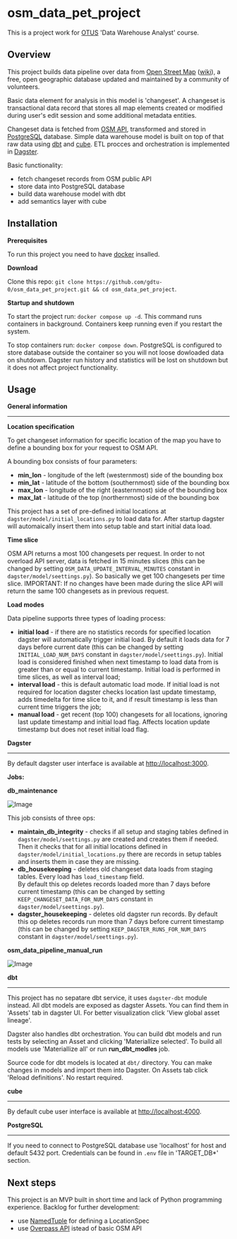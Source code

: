 # osm_data_pet_project

This is a project work for [OTUS](https://otus.ru/) 'Data Warehouse Analyst' course.

## Overview

This project builds data pipeline over data from [Open Street Map](https://www.openstreetmap.org/) ([wiki](https://en.wikipedia.org/wiki/OpenStreetMap)), 
a free, open geographic database updated and maintained by a community of volunteers.

Basic data element for analysis in this model is 'changeset'. A changeset is transactional data record that stores all map elements 
created or modified during user's edit session and some additional metadata entities.

Changeset data is fetched from [OSM API](https://wiki.openstreetmap.org/wiki/API_v0.6), transformed and stored in [PostgreSQL](https://www.postgresql.org/) database. 
Simple data warehouse model is built on top of that raw data using [dbt](https://www.getdbt.com/) and [cube](https://cube.dev/). 
ETL procces and orchestration is implemented in [Dagster](https://dagster.io/).

Basic functionality:
- fetch changeset records from OSM public API
- store data into PostgreSQL database
- build data warehouse model with dbt
- add semantics layer with cube

## Installation

**Prerequisites**

To run this project you need to have [docker](https://www.docker.com/) insalled.

**Download**

Clone this repo: `git clone https://github.com/gdtu-0/osm_data_pet_project.git && cd osm_data_pet_project`.

**Startup and shutdown**

To start the project run: `docker compose up -d`. 
This command runs containers in background. Containers keep running even if you restart the system.

To stop containers run: `docker compose down`. PostgreSQL is configured to store database outside the container so 
you will not loose dowloaded data on shutdown. Dagster run history and statistics will be lost on shutdown but it 
does not affect project functionality.

## Usage

**General information**

---

**Location specification**

To get changeset information for specific location of the map you have to define a bounding box for your request to OSM API.

A bounding box consists of four parameters:
- **min_lon** - longitude of the left (westernmost) side of the bounding box
- **min_lat** - latitude of the bottom (southernmost) side of the bounding box
- **max_lon** - longitude of the right (easternmost) side of the bounding box
- **max_lat** - latitude of the top (northernmost) side of the bounding box

This project has a set of pre-defined initial locations at `dagster/model/initial_locations.py` to load data for. 
After startup dagster will automaically insert them into setup table and start initial data load.

**Time slice**

OSM API returns a most 100 changesets per request. In order to not overload API server, data is fetched in 15 
minutes slices (this can be changed by setting `OSM_DATA_UPDATE_INTERVAL_MINUTES` constant in `dagster/model/seettings.py`). 
So basically we get 100 changesets per time slice. IMPORTANT: If no changes have been made during the slice API will 
return the same 100 changesets as in previous request.

**Load modes**

Data pipeline supports three types of loading process:
- **initial load** - if there are no statistics records for specified location dagster will automatically trigger 
initial load. By default it loads data for 7 days before current date (this can be changed by setting `INITIAL_LOAD_NUM_DAYS` 
constant in `dagster/model/seettings.py`). Initial load is considered finished when next timestamp to load data from is 
greater than or equal to current timestamp. Initial load is performed in time slices, as well as interval load;
- **interval load** - this is default automatic load mode. If initial load is not required for location dagster checks 
location last update timestamp, adds timedelta for time slice to it, and if result timestamp is less than current time 
triggers the job;
- **manual load** - get recent (top 100) changesets for all locations, ignoring last update timestamp and initial 
load flag. Affects location update timestamp but does not reset initial load flag. 

**Dagster**

---

By default dagster user interface is available at [http://localhost:3000](http://localhost:3000).

**Jobs:**

**db_maintenance**

![Image](/.images/db_maintenance.png)

This job consists of three ops:
- **maintain_db_integrity** - checks if all setup and staging tables defined in `dagster/model/seettings.py` are created 
and creates them if needed. Then it checks that for all initial locations defined in `dagster/model/initial_locations.py` 
there are records in setup tables and inserts them in case they are missing.
- **db_housekeeping** - deletes old changeset data loads from staging tables. Every load has `load_timestamp` field.  
By default this op deletes records loaded more than 7 days before current timestamp (this can be changed by setting 
`KEEP_CHANGESET_DATA_FOR_NUM_DAYS` constant in `dagster/model/seettings.py`).
- **dagster_housekeeping** - deletes old dagster run records. By default this op deletes records run more than 7 days 
before current timestamp (this can be changed by setting `KEEP_DAGSTER_RUNS_FOR_NUM_DAYS` constant in 
`dagster/model/seettings.py`).

**osm_data_pipeline_manual_run**

![Image](/.images/osm_data_pipeline_manual_run.png)


**dbt**

---

This project has no sepatare dbt service, it uses `dagster-dbt` module instead. All dbt models are exposed as dagster Assets. 
You can find them in 'Assets' tab in dagster UI. For better visualization click 'View global asset lineage'.

Dagster also handles dbt orchestration. You can build dbt models and run tests by selecting an Asset and clicking 
'Materiallize selected'. To build all models use 'Materiallize all' or run **run_dbt_modles** job.

Source code for dbt models is located at `dbt/` directory. You can make changes in models and import them into Dagster. 
On Assets tab click 'Reload definitions'. No restart required.

**cube**

---

By default cube user interface is available at [http://localhost:4000](http://localhost:4000).

**PostgreSQL**

---

If you need to connect to PostgreSQL database use 'localhost' for host and default 5432 port. Credentials can be found in 
`.env` file in 'TARGET_DB*' section.

## Next steps

This project is an MVP built in short time and lack of Python programming experience.
Backlog for further development:
- use [NamedTuple](https://docs.python.org/3/library/collections.html#collections.namedtuple) for defining a LocationSpec
- use [Overpass API](https://wiki.openstreetmap.org/wiki/Overpass_API) istead of basic OSM API